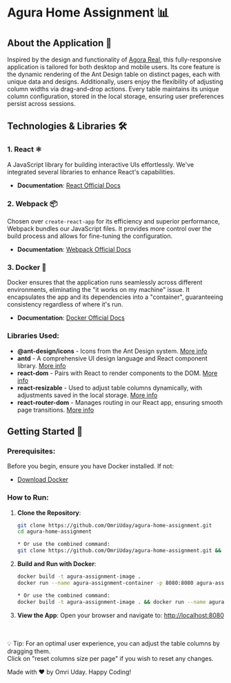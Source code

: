 # Agura Home Assignment 📊

## About the Application 📌

Inspired by the design and functionality of [Agora Real](https://agorareal.com/), this fully-responsive application is tailored for both desktop and mobile users. Its core feature is the dynamic rendering of the Ant Design table on distinct pages, each with unique data and designs. Additionally, users enjoy the flexibility of adjusting column widths via drag-and-drop actions. Every table maintains its unique column configuration, stored in the local storage, ensuring user preferences persist across sessions.

## Technologies & Libraries 🛠️

### 1. React ⚛️

A JavaScript library for building interactive UIs effortlessly. We've integrated several libraries to enhance React's capabilities.
- **Documentation**: [React Official Docs](https://reactjs.org/docs/getting-started.html)

### 2. Webpack 📦

Chosen over `create-react-app` for its efficiency and superior performance, Webpack bundles our JavaScript files. It provides more control over the build process and allows for fine-tuning the configuration.
- **Documentation**: [Webpack Official Docs](https://webpack.js.org/concepts/)

### 3. Docker 🐳

Docker ensures that the application runs seamlessly across different environments, eliminating the "it works on my machine" issue. It encapsulates the app and its dependencies into a "container", guaranteeing consistency regardless of where it's run.
- **Documentation**: [Docker Official Docs](https://docs.docker.com/get-started/overview/)

### Libraries Used:

- **@ant-design/icons** - Icons from the Ant Design system. [More info](https://ant.design/components/icon/)
- **antd** - A comprehensive UI design language and React component library. [More info](https://ant.design/docs/react/introduce)
- **react-dom** - Pairs with React to render components to the DOM. [More info](https://reactjs.org/docs/react-dom.html)
- **react-resizable** - Used to adjust table columns dynamically, with adjustments saved in the local storage. [More info](https://github.com/STRML/react-resizable)
- **react-router-dom** - Manages routing in our React app, ensuring smooth page transitions. [More info](https://reactrouter.com/web/guides/quick-start)

## Getting Started 🚀

### Prerequisites:

Before you begin, ensure you have Docker installed. If not:
- [Download Docker](https://www.docker.com/products/docker-desktop)

### How to Run:

1. **Clone the Repository**:
   ```bash
   git clone https://github.com/OmriUday/agura-home-assignment.git
   cd agura-home-assignment

   * Or use the combined command:
   git clone https://github.com/OmriUday/agura-home-assignment.git && cd agura-home-assignment

2. **Build and Run with Docker**:
   ```bash
   docker build -t agura-assignment-image .
   docker run --name agura-assignment-container -p 8080:8080 agura-assignment-image

   * Or use the combined command:
   docker build -t agura-assignment-image . && docker run --name agura-assignment-container -p 8080:8080 agura-assignment-image

2. **View the App**:
   Open your browser and navigate to: [http://localhost:8080](http://localhost:8080/)

<br><br>
💡 Tip: For an optimal user experience, you can adjust the table columns by dragging them.<br>
     Click on "reset columns size per page" if you wish to reset any changes.

Made with ❤️ by Omri Uday.
Happy Coding!
